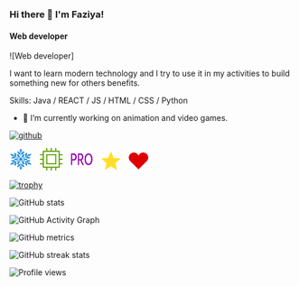 ### Hi there 👋 I'm Faziya!
#### Web developer
![Web developer]

I want to learn modern technology and I try to use it in my activities to build something new for others benefits. 

Skills: Java / REACT / JS / HTML / CSS / Python

- 🔭 I’m currently working on animation and video games. 


[<img src='https://cdn.jsdelivr.net/npm/simple-icons@3.0.1/icons/github.svg' alt='github' height='40'>](https://github.com/TohuraFaziya)  

<a href='https://archiveprogram.github.com/'><img src='https://raw.githubusercontent.com/acervenky/animated-github-badges/master/assets/acbadge.gif' width='40' height='40'></a> <a href='https://docs.github.com/en/developers'><img src='https://raw.githubusercontent.com/acervenky/animated-github-badges/master/assets/devbadge.gif' width='40' height='40'></a> <a href='https://github.com/pricing'><img src='https://raw.githubusercontent.com/acervenky/animated-github-badges/master/assets/pro.gif' width='40' height='40'></a> <a href='https://stars.github.com/'><img src='https://raw.githubusercontent.com/acervenky/animated-github-badges/master/assets/starbadge.gif' width='35' height='35'></a> <a href='https://docs.github.com/en/github/supporting-the-open-source-community-with-github-sponsors'><img src='https://raw.githubusercontent.com/acervenky/animated-github-badges/master/assets/sponsorbadge.gif' width='35' height='35'></a> 

[![trophy](https://github-profile-trophy.vercel.app/?username=TohuraFaziya)](https://github.com/ryo-ma/github-profile-trophy)

![GitHub stats](https://github-readme-stats.vercel.app/api?username=TohuraFaziya&show_icons=true&count_private=true)  

![GitHub Activity Graph](https://activity-graph.herokuapp.com/graph?username=TohuraFaziya)  

![GitHub metrics](https://metrics.lecoq.io/TohuraFaziya)  

![GitHub streak stats](https://streak-stats.demolab.com/?user=TohuraFaziya)  

![Profile views](https://gpvc.arturio.dev/TohuraFaziya)  
